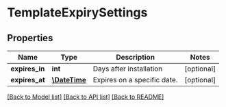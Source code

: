 # TemplateExpirySettings

## Properties
Name | Type | Description | Notes
------------ | ------------- | ------------- | -------------
**expires_in** | **int** | Days after installation | [optional] 
**expires_at** | [**\DateTime**](\DateTime.md) | Expires on a specific date. | [optional] 

[[Back to Model list]](../../README.md#documentation-for-models) [[Back to API list]](../../README.md#documentation-for-api-endpoints) [[Back to README]](../../README.md)

